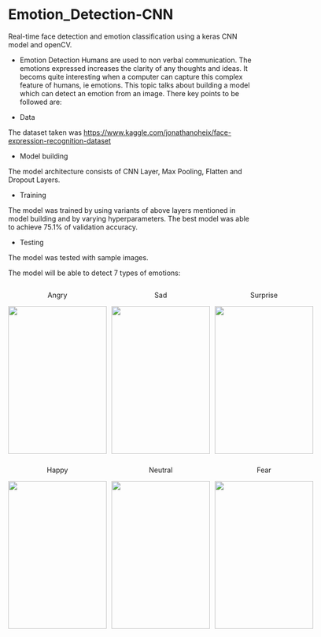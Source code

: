 # Emotion_Detection-CNN
Real-time face detection and emotion classification using a keras CNN model and openCV.


- Emotion Detection
Humans are used to non verbal communication. The emotions expressed increases the clarity of any thoughts and ideas. It becoms quite interesting when a computer can capture this complex feature of humans, ie emotions. This topic talks about building a model which can detect an emotion from an image. There key points to be followed are:

- Data 

The dataset taken was https://www.kaggle.com/jonathanoheix/face-expression-recognition-dataset


- Model building

The model architecture consists of CNN Layer, Max Pooling, Flatten and Dropout Layers.

- Training

The model was trained by using variants of above layers mentioned in model building and by varying hyperparameters. The best model was able to achieve 75.1% of validation accuracy.

- Testing

The model was tested with sample images.

The model will be able to detect 7 types of emotions:
<div style="display: grid; grid-template-columns: repeat(3, 1fr); grid-gap: 10px;">
  <div>
    <p align="center">Angry</p>
    <img src="https://github.com/Bouchnak-Maher/Emotion_Detection-CNN/assets/94197705/12ec5aec-aa3f-430d-bc69-9f7ed6425413" width="200" height="300">
  </div>
  <div>
    <p align="center">Sad</p>
    <img src="https://github.com/Bouchnak-Maher/Emotion_Detection-CNN/assets/94197705/35980614-cba7-4367-a338-a6bf59fcbf3c" width="200" height="300">
  </div>
  <div>
    <p align="center">Surprise</p>
    <img src="https://github.com/Bouchnak-Maher/Emotion_Detection-CNN/assets/94197705/d52130a7-8333-4e28-9554-e53f470d6c7b" width="200" height="300">
  </div>
  <div>
    <p align="center">Happy</p>
    <img src="https://github.com/Bouchnak-Maher/Emotion_Detection-CNN/assets/94197705/2dcb8110-fc5e-4df2-9019-c7dc16389a63" width="200" height="300">
  </div>
  <div>
    <p align="center">Neutral</p>
    <img src="https://github.com/Bouchnak-Maher/Emotion_Detection-CNN/assets/94197705/d8765534-9790-46d7-91ba-95daed8c3656" width="200" height="300">
  </div>
  <div>
    <p align="center">Fear</p>
    <img src="https://github.com/Bouchnak-Maher/Emotion_Detection-CNN/assets/94197705/8a8bdd24-bad7-4511-a388-53bb64cb9d28" width="200" height="300">
  </div>
</div>


